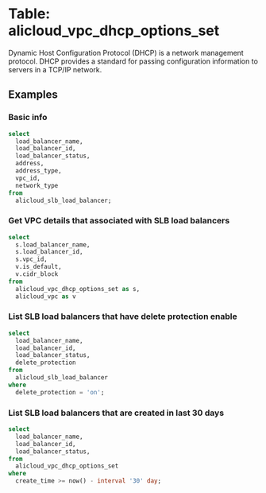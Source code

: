 # Table: alicloud_vpc_dhcp_options_set

Dynamic Host Configuration Protocol (DHCP) is a network management protocol. DHCP provides a standard for passing configuration information to servers in a TCP/IP network.

## Examples

### Basic info

```sql
select
  load_balancer_name,
  load_balancer_id,
  load_balancer_status,
  address,
  address_type,
  vpc_id,
  network_type
from
  alicloud_slb_load_balancer;
```

### Get VPC details that associated with SLB load balancers

```sql
select
  s.load_balancer_name,
  s.load_balancer_id,
  s.vpc_id,
  v.is_default,
  v.cidr_block
from
  alicloud_vpc_dhcp_options_set as s,
  alicloud_vpc as v
```

### List SLB load balancers that have delete protection enable

```sql
select
  load_balancer_name,
  load_balancer_id,
  load_balancer_status,
  delete_protection
from
  alicloud_slb_load_balancer
where
  delete_protection = 'on';
```

### List SLB load balancers that are created in last 30 days

```sql
select
  load_balancer_name,
  load_balancer_id,
  load_balancer_status,
from
  alicloud_vpc_dhcp_options_set
where
  create_time >= now() - interval '30' day;
```
